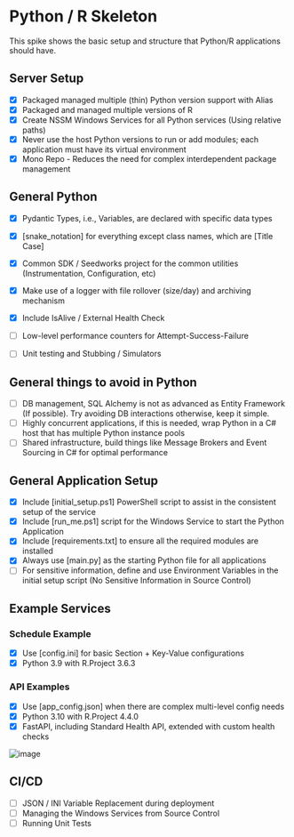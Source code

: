# Python / R Skeleton
This spike shows the basic setup and structure that Python/R applications should have.

## Server Setup
- [x] Packaged managed multiple (thin) Python version support with Alias
- [x] Packaged and managed multiple versions of R
- [x] Create NSSM Windows Services for all Python services (Using relative paths)
- [x] Never use the host Python versions to run or add modules; each application must have its virtual environment
- [x] Mono Repo - Reduces the need for complex interdependent package management

## General Python
- [x] Pydantic Types, i.e., Variables, are declared with specific data types
- [x] [snake_notation] for everything except class names, which are [Title Case]
- [x] Common SDK / Seedworks project for the common utilities (Instrumentation, Configuration, etc)
- [x] Make use of a logger with file rollover (size/day) and archiving mechanism
- [x] Include IsAlive / External Health Check
- [ ] Low-level performance counters for Attempt-Success-Failure
- [ ] Unit testing and Stubbing / Simulators


## General things to avoid in Python
- [ ] DB management, SQL Alchemy is not as advanced as Entity Framework (If possible). Try avoiding DB interactions otherwise, keep it simple.
- [ ] Highly concurrent applications, if this is needed, wrap Python in a C# host that has multiple Python instance pools
- [ ] Shared infrastructure, build things like Message Brokers and Event Sourcing in C# for optimal performance 

## General Application Setup
- [x] Include [initial_setup.ps1] PowerShell script to assist in the consistent setup of the service
- [x] Include [run_me.ps1] script for the Windows Service to start the Python Application
- [x] Include [requirements.txt] to ensure all the required modules are installed
- [x] Always use [main.py] as the starting Python file for all applications
- [ ] For sensitive information, define and use Environment Variables in the initial setup script (No Sensitive Information in Source Control)

## Example Services

### Schedule Example
- [x] Use [config.ini] for basic Section + Key-Value configurations
- [x] Python 3.9 with R.Project 3.6.3

### API Examples
- [x]  Use [app_config.json] when there are complex multi-level config needs
- [x]  Python 3.10 with R.Project 4.4.0
- [x]  FastAPI, including Standard Health API, extended with custom health checks

![image](https://github.com/user-attachments/assets/9cf4a864-d1ae-48c6-a5d5-da8d40e00c84)

## CI/CD
- [ ] JSON / INI Variable Replacement during deployment
- [ ] Managing the Windows Services from Source Control
- [ ] Running Unit Tests
